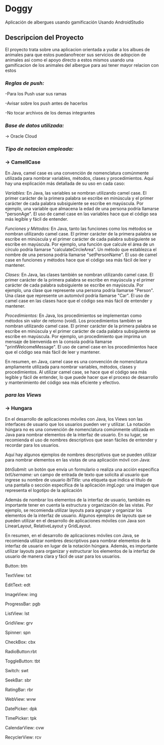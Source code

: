 # Doggy
Aplicación de albergues usando gamificación Usando AndroidStudio
## Descripcion del Proyecto

  El proyecto trata sobre una aplicacion orientada a yudar a los albues de animales para que estos puedanofrecer sus servicios de adopcion de animales asi como el apoyo directo a estos mismos usando una gamificacion de los animales del albergue para asi tener mayor relacion con estos

### *Reglas de push:*

  -Para los Push usar sus ramas
  
  -Avisar sobre los push antes de hacerlos
  
  -No tocar archivos de los demas integrantes

### *Base de datos utilizada:*

  -> Oracle Cloud

### *Tipo de notacion empleada:*

  ### -> CamellCase
  
En Java, camel case es una convención de nomenclatura comúnmente utilizada para nombrar variables, métodos, clases y procedimientos. Aquí hay una explicación más detallada de su uso en cada caso:

*Variables:* En Java, las variables se nombran utilizando camel case. El primer carácter de la primera palabra se escribe en minúscula y el primer carácter de cada palabra subsiguiente se escribe en mayúscula. Por ejemplo, una variable que almacena la edad de una persona podría llamarse "personAge". El uso de camel case en las variables hace que el código sea más legible y fácil de entender.


*Funciones y Métodos:* En Java, tanto las funciones como los métodos se nombran utilizando camel case. El primer carácter de la primera palabra se escribe en minúscula y el primer carácter de cada palabra subsiguiente se escribe en mayúscula. Por ejemplo, una función que calcule el área de un círculo podría llamarse "calculateCircleArea". Un método que establezca el nombre de una persona podría llamarse "setPersonName". El uso de camel case en funciones y métodos hace que el código sea más fácil de leer y mantener.


*Clases:* En Java, las clases también se nombran utilizando camel case. El primer carácter de la primera palabra se escribe en mayúscula y el primer carácter de cada palabra subsiguiente se escribe en mayúscula. Por ejemplo, una clase que represente una persona podría llamarse "Person". Una clase que represente un automóvil podría llamarse "Car". El uso de camel case en las clases hace que el código sea más fácil de entender y mantener.


*Procedimientos:* En Java, los procedimientos se implementan como métodos sin valor de retorno (void). Los procedimientos también se nombran utilizando camel case. El primer carácter de la primera palabra se escribe en minúscula y el primer carácter de cada palabra subsiguiente se escribe en mayúscula. Por ejemplo, un procedimiento que imprima un mensaje de bienvenida en la consola podría llamarse "printWelcomeMessage". El uso de camel case en los procedimientos hace que el código sea más fácil de leer y mantener.


En resumen, en Java, camel case es una convención de nomenclatura ampliamente utilizada para nombrar variables, métodos, clases y procedimientos. Al utilizar camel case, se hace que el código sea más legible y fácil de entender, lo que puede hacer que el proceso de desarrollo y mantenimiento del código sea más eficiente y efectivo.      

    
    
### *para las Views*

   ### -> Hungara
   
En el desarrollo de aplicaciones móviles con Java, los Views son las interfaces de usuario que los usuarios pueden ver y utilizar. La notación húngara no es una convención de nomenclatura comúnmente utilizada en Java para nombrar elementos de la interfaz de usuario. En su lugar, se recomienda el uso de nombres descriptivos que sean fáciles de entender y recordar para los usuarios.

Aquí hay algunos ejemplos de nombres descriptivos que se pueden utilizar para nombrar elementos en las vistas de una aplicación móvil con Java:


*btnSubmit:* un botón que envía un formulario o realiza una acción específica
*txtUsername:* un campo de entrada de texto que solicita al usuario que ingrese su nombre de usuario
*lblTitle:* una etiqueta que indica el título de una pantalla o sección específica de la aplicación
*imgLogo:* una imagen que representa el logotipo de la aplicación


Además de nombrar los elementos de la interfaz de usuario, también es importante tener en cuenta la estructura y organización de las vistas. Por ejemplo, se recomienda utilizar layouts para agrupar y organizar los elementos de la interfaz de usuario. Algunos ejemplos de layouts que se pueden utilizar en el desarrollo de aplicaciones móviles con Java son LinearLayout, RelativeLayout y GridLayout.


En resumen, en el desarrollo de aplicaciones móviles con Java, se recomienda utilizar nombres descriptivos para nombrar elementos de la interfaz de usuario en lugar de la notación húngara. Además, es importante utilizar layouts para organizar y estructurar los elementos de la interfaz de usuario de manera clara y fácil de usar para los usuarios.


Button: btn

TextView: txt

EditText: edt

ImageView: img

ProgressBar: pgb

ListView: lst

GridView: grv

Spinner: spn

CheckBox: cbx

RadioButton:rbt

ToggleButton: tbt

Switch: swt

SeekBar: sbr

RatingBar: rbr

WebView: wvw

DatePicker: dpk

TimePicker: tpk

CalendarView: cvw

RecyclerView: rcv 

